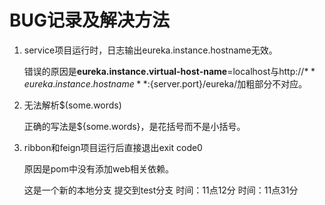 





# BUG记录及解决方法

1. service项目运行时，日志输出eureka.instance.hostname无效。

   错误的原因是**eureka.instance.virtual-host-name**=localhost与http://${**eureka.instance.hostname**}:${server.port}/eureka/加粗部分不对应。

2. 无法解析$(some.words)

   正确的写法是${some.words}，是花括号而不是小括号。

3. ribbon和feign项目运行后直接退出exit code0

   原因是pom中没有添加web相关依赖。
   
   
   这是一个新的本地分支
   提交到test分支
   时间：11点12分
   时间：11点31分



